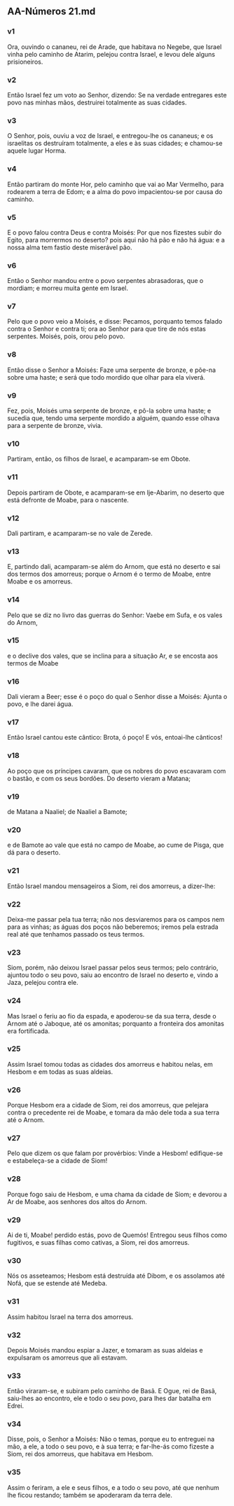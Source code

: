 ## AA-Números 21.md
### v1
 Ora, ouvindo o cananeu, rei de Arade, que habitava no Negebe, que Israel vinha pelo caminho de Atarim, pelejou contra Israel, e levou dele alguns prisioneiros.
### v2
 Então Israel fez um voto ao Senhor, dizendo: Se na verdade entregares este povo nas minhas mãos, destruirei totalmente as suas cidades.
### v3
 O Senhor, pois, ouviu a voz de Israel, e entregou-lhe os cananeus; e os israelitas os destruíram totalmente, a eles e às suas cidades; e chamou-se aquele lugar Horma.
### v4
 Então partiram do monte Hor, pelo caminho que vai ao Mar Vermelho, para rodearem a terra de Edom; e a alma do povo impacientou-se por causa do caminho.
### v5
 E o povo falou contra Deus e contra Moisés: Por que nos fizestes subir do Egito, para morrermos no deserto? pois aqui não há pão e não há água: e a nossa alma tem fastio deste miserável pão.
### v6
 Então o Senhor mandou entre o povo serpentes abrasadoras, que o mordiam; e morreu muita gente em Israel.
### v7
 Pelo que o povo veio a Moisés, e disse: Pecamos, porquanto temos falado contra o Senhor e contra ti; ora ao Senhor para que tire de nós estas serpentes. Moisés, pois, orou pelo povo.
### v8
 Então disse o Senhor a Moisés: Faze uma serpente de bronze, e põe-na sobre uma haste; e será que todo mordido que olhar para ela viverá.
### v9
 Fez, pois, Moisés uma serpente de bronze, e pô-la sobre uma haste; e sucedia que, tendo uma serpente mordido a alguém, quando esse olhava para a serpente de bronze, vivia.
### v10
 Partiram, então, os filhos de Israel, e acamparam-se em Obote.
### v11
 Depois partiram de Obote, e acamparam-se em Ije-Abarim, no deserto que está defronte de Moabe, para o nascente.
### v12
 Dali partiram, e acamparam-se no vale de Zerede.
### v13
 E, partindo dali, acamparam-se além do Arnom, que está no deserto e sai dos termos dos amorreus; porque o Arnom é o termo de Moabe, entre Moabe e os amorreus.
### v14
 Pelo que se diz no livro das guerras do Senhor: Vaebe em Sufa, e os vales do Arnom,
### v15
 e o declive dos vales, que se inclina para a situação Ar, e se encosta aos termos de Moabe
### v16
 Dali vieram a Beer; esse é o poço do qual o Senhor disse a Moisés: Ajunta o povo, e lhe darei água.
### v17
 Então Israel cantou este cântico: Brota, ó poço! E vós, entoai-lhe cânticos!
### v18
 Ao poço que os príncipes cavaram, que os nobres do povo escavaram com o bastão, e com os seus bordões. Do deserto vieram a Matana;
### v19
 de Matana a Naaliel; de Naaliel a Bamote;
### v20
 e de Bamote ao vale que está no campo de Moabe, ao cume de Pisga, que dá para o deserto.
### v21
 Então Israel mandou mensageiros a Siom, rei dos amorreus, a dizer-lhe:
### v22
 Deixa-me passar pela tua terra; não nos desviaremos para os campos nem para as vinhas; as águas dos poços não beberemos; iremos pela estrada real até que tenhamos passado os teus termos.
### v23
 Siom, porém, não deixou Israel passar pelos seus termos; pelo contrário, ajuntou todo o seu povo, saiu ao encontro de Israel no deserto e, vindo a Jaza, pelejou contra ele.
### v24
 Mas Israel o feriu ao fio da espada, e apoderou-se da sua terra, desde o Arnom até o Jaboque, até os amonitas; porquanto a fronteira dos amonitas era fortificada.
### v25
 Assim Israel tomou todas as cidades dos amorreus e habitou nelas, em Hesbom e em todas as suas aldeias.
### v26
 Porque Hesbom era a cidade de Siom, rei dos amorreus, que pelejara contra o precedente rei de Moabe, e tomara da mão dele toda a sua terra até o Arnom.
### v27
 Pelo que dizem os que falam por provérbios: Vinde a Hesbom! edifique-se e estabeleça-se a cidade de Siom!
### v28
 Porque fogo saiu de Hesbom, e uma chama da cidade de Siom; e devorou a Ar de Moabe, aos senhores dos altos do Arnom.
### v29
 Ai de ti, Moabe! perdido estás, povo de Quemós! Entregou seus filhos como fugitivos, e suas filhas como cativas, a Siom, rei dos amorreus.
### v30
 Nós os asseteamos; Hesbom está destruída até Dibom, e os assolamos até Nofá, que se estende até Medeba.
### v31
 Assim habitou Israel na terra dos amorreus.
### v32
 Depois Moisés mandou espiar a Jazer, e tomaram as suas aldeias e expulsaram os amorreus que ali estavam.
### v33
 Então viraram-se, e subiram pelo caminho de Basã. E Ogue, rei de Basã, saiu-lhes ao encontro, ele e todo o seu povo, para lhes dar batalha em Edrei.
### v34
 Disse, pois, o Senhor a Moisés: Não o temas, porque eu to entreguei na mão, a ele, a todo o seu povo, e à sua terra; e far-lhe-ás como fizeste a Siom, rei dos amorreus, que habitava em Hesbom.
### v35
 Assim o feriram, a ele e seus filhos, e a todo o seu povo, até que nenhum lhe ficou restando; também se apoderaram da terra dele.
